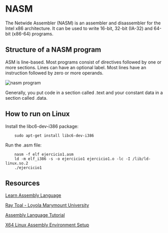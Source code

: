 # NASM

The Netwide Assembler (NASM) is an assembler and disassembler for the Intel x86 architecture. It can be used to write 16-bit, 32-bit (IA-32) and 64-bit (x86-64) programs.

## Structure of a NASM program

ASM is line-based. Most programs consist of directives followed by one or more sections. Lines can have an optional label. Most lines have an instruction followed by zero or more operands.

![nasm program](https://i.imgur.com/m2Q8Tci.png)

Generally, you put code in a section called .text and your constant data in a section called .data.

## How to run on Linux

Install the libc6-dev-i386 package:
```
	sudo apt-get install libc6-dev-i386
```

Run the .asm file:
```
	nasm -f elf ejercicio1.asm
	ld -m elf_i386 -s -o ejercicio1 ejercicio1.o -lc -I /lib/ld-linux.so.2
	./ejercicio1
```
## Resources

[Learn Assembly Language](https://asmtutor.com/)

[Ray Toal - Loyola Marymount University](https://cs.lmu.edu/~ray/notes/nasmtutorial/)

[Assembly Language Tutorial](http://www.pravaraengg.org.in/Download/MA/assembly_tutorial.pdf)

[X64 Linux Assembly Environment Setup](https://epi052.gitlab.io/notes-to-self/blog/2018-07-22-x64-linux-assembly-environment-setup/)
